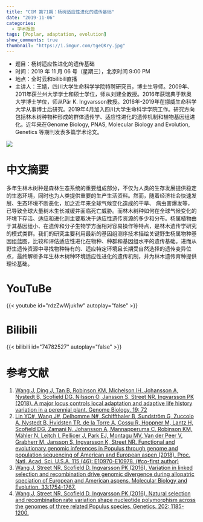 ```yaml
---
title: "CGM 第71期：杨树适应性进化的遗传基础"
date: "2019-11-06"
categories:
  - 学术报告
tags: [Poplar, adaptation, evolution]
show_comments: true
thumbnail: "https://i.imgur.com/tgeQKry.jpg"
---
```


- 题目：杨树适应性进化的遗传基础
- 时间：2019 年 11 月 06 号（星期三），北京时间 9:00 PM
- 地点：全时云和bilibili直播
- 主讲人：王婧，四川大学生命科学学院特聘研究员，博士生导师。2009年、2011年获兰州大学学士和硕士学位，师从刘建全教授。2016年获瑞典于默奥大学博士学位，师从Pär K. Ingvarsson教授。2016年-2019年在挪威生命科学大学从事博士后研究。2019年4月加入四川大学生命科学学院工作。研究方向包括林木树种物种形成的群体遗传学、适应性进化的遗传机制和植物基因组进化。近年来在Genome Biology, PNAS, Molecular Biology and Evolution, Genetics 等期刊发表多篇学术论文。

![](https://i.imgur.com/p0Hgyk7.png)

# 中文摘要

多年生林木树种是森林生态系统的重要组成部分，不仅为人类的生存发展提供稳定的生态环境，同时也为人类提供重要的生产生活资料。然而，随着经济社会快速发展、生态环境不断恶化，加之近年来全球气候变化造成的干旱、 病虫害爆发等，已导致全球大量树木生长减缓并面临死亡威胁。而林木树种如何在全球气候变化的环境下存活、适应和进化则主要取决于适应性遗传资源的多少和分布。杨属植物由于其基因组小、在遗传和分子生物学方面相对容易操作等特点，是林木遗传学研究的模式类群。我们的研究主要利用最新的基因组测序技术描绘关键野生杨属物种基因组蓝图，比较和评估适应性进化在物种、种群和基因组水平的遗传基础。进而从野生遗传资源中寻找物种特有的、适应特定环境且长期受自然选择的遗传变异位点，最终解析多年生林木树种环境适应性进化的遗传机制，并为林木遗传育种提供理论基础。

# YouTuBe

{{< youtube id="rdzZwWjuk1w" autoplay="false" >}}

# Bilibili

{{< bilibili id="74782527" autoplay="false" >}}

# 参考文献

1.	[Wang J, Ding J, Tan B, Robinson KM, Michelson IH, Johansson A, Nystedt B, Scofield DG, Nilsson O, Jansson S, Street NR, Ingvarsson PK (2018). A major locus controls local adaptation and adaptive life history variation in a perennial plant. Genome Biology. 19: 72](https://genomebiology.biomedcentral.com/articles/10.1186/s13059-018-1444-y)
2.	[Lin YC#, Wang J#, Delhomme N#, Schiffthaler B, Sundström G, Zuccolo A, Nystedt B, Hvidsten TR, de la Torre A, Cossu R, Hoppner M, Lantz H, Scofield DG, Zamani N, Johansson A, Mannapperuma C, Robinson KM, Mähler N, Leitch I, Pellicer J, Park EJ, Montagu MV, Van der Peer V, Grabherr M, Jansson S, Ingvarsson K, Street NR. Functional and evolutionary genomic inferences in Populus through genome and population sequencing of American and European aspen (2018). Proc. Natl. Acad. Sci. U.S.A. 115 (46): E10970-E10978. (#co-first author)](https://www.pnas.org/content/115/46/E10970)
3.	[Wang J, Street NR, Scofield D, Ingvarsson PK (2016). Variation in linked selection and recombination drive genomic divergence during allopatric speciation of European and American aspens. Molecular Biology and Evolution. 33:1754-1767.](https://academic.oup.com/mbe/article/33/7/1754/2578901)
4.	[Wang J, Street NR, Scofield D, Ingvarsson PK (2016). Natural selection and recombination rate variation shape nucleotide polymorphism across the genomes of three related Populus species. Genetics. 202: 1185-1200.](https://www.genetics.org/content/202/3/1185)


